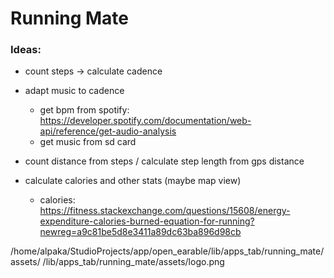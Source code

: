 # Running Mate




### Ideas:

- count steps -> calculate cadence

- adapt music to cadence
  - get bpm from spotify: https://developer.spotify.com/documentation/web-api/reference/get-audio-analysis
  - get music from sd card

- count distance from steps / calculate step length from gps distance

- calculate calories and other stats (maybe map view)
  - calories: https://fitness.stackexchange.com/questions/15608/energy-expenditure-calories-burned-equation-for-running?newreg=a9c81be5d8e3411a89dc63ba896d98cb



/home/alpaka/StudioProjects/app/open_earable/lib/apps_tab/running_mate/assets/
                                            /lib/apps_tab/running_mate/assets/logo.png
